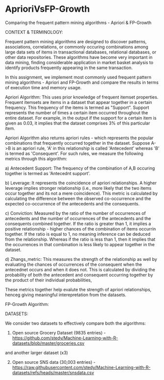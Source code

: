 # AprioriVsFP-Growth
Comparing the frequent pattern mining algorithms - Apriori & FP-Growth

CONTEXT & TERMINOLOGY:

Frequent pattern mining algorithms are designed to discover patterns, associations, correlations, or commonly occuring combinations among large data sets of items in transactional databases, relational databases, or other data repositories. These algorithms have become very important in data mining, finding considerable application in market basket analysis to identify products frequently appearing in the same transaction.

In this assignment, we implement most commonly used frequent pattern mining algorithms - Apriori and FP-Growth and compare the results in terms of execution time and memory usage.

Apriori Algorithm: This uses prior knowledge of frequent itemset properties. Frequent itemsets are items in a dataset that appear together in a certain frequency. This frequency of the items is termed as "Support". Support represents the number of times a certain item occurred throughout the entire dataset. For example, in the output if the support for a certain item is given as 0.03, it implies that the dataset comprises 3% of this particular item.

Apriori Algorithm also returns apriori rules - which represents the popular combinations that frequently occurred together in the dataset. Suppose A->B is an apriori rule, 'A' in this relationship is called 
'Antecedent' whereas 'B' is termed as 'Consequent'. For such rules, we measure the following metrics through this algorithm:

a) Antecedent Support: The frequency of the combination of A,B occuring together is termed as 'Antecednt support'.

b) Leverage: It represents the coincidence of apriori relationships. A higher leverage implies stronger relationship (i.e., more likely that the two items occur together and its not a mere coincidence). This metric is calculated by calculating the difference between the observed co-occurrence and the expected co-occurrence of the antecedents and the consequents. 

c) Conviction: Measured by the ratio of the number of occurrences of antecedents and the number  of occurrences of the antecedents and the consequents combined together. If the ratio is greater than 1, it implies a positive relationship - higher chances of the combination of items occurrin together. If the ratio is equal to 1, no  meaning inference can be deduced from the relationship. Whereas if the ratio is less than 1, then it implies that the occurrences in that combination is less likely to appear together in the dataset.  

d) Zhangs_metric: This measures the strength of the relationship as well by evaluating the chances of occurrences of the consequent when the antecednet occurs and when it does not. This is calculated by dividing the probability of both the antecedent and consequent occurring together by the product of their individual probabilities,


These metrics together help evalute the strength of apriori relationships, henceg giving meaningful interepretation from the datasets.


FP-Growth Algorithm: 


DATASETS:

We consider two datasets to effectively compare both the algorithms:

1. Open source Grocery Dataset (9835 entries) -  https://github.com/stedy/Machine-Learning-with-R-datasets/blob/master/groceries.csv

and another larger dataset  (x3) 

2. Open source SNS data (30,003 entries) - https://raw.githubusercontent.com/stedy/Machine-Learning-with-R-datasets/refs/heads/master/snsdata.csv





